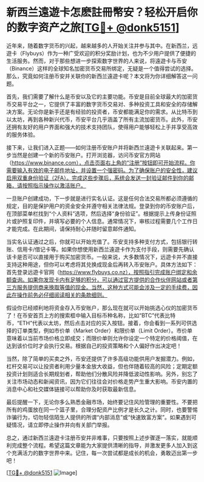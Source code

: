 # 新西兰遠遊卡怎麽註冊幣安？轻松开启你的数字资产之旅[[TG💪+ @donk5151](https://t.me/s/donk5151)]

近年来，随着数字货币的兴起，越来越多的人开始关注并参与其中。在新西兰，远遊卡（Flybuys）作为一种广受欢迎的积分奖励计划，也为不少用户提供了便捷的生活服务。然而，对于那些想进一步探索数字世界的人来说，将遠遊卡与币安（Binance）这样的全球知名加密货币交易所绑定，无疑是一个值得尝试的选择。那么，究竟如何注册币安并关联你的新西兰遠遊卡呢？本文将为你详细解答这一问题。

首先，我们需要了解什么是币安以及它的主要功能。币安是目前全球最大的加密货币交易平台之一，它提供了丰富的数字货币交易对、多种投资工具和安全的存储解决方案。无论你是新手还是有经验的投资者，币安都能满足你的需求。从比特币到以太坊，再到各种新兴代币，币安平台几乎涵盖了所有主流加密货币。此外，币安还拥有友好的用户界面和强大的技术支持团队，使得用户能够轻松上手并享受高效的服务体验。

接下来，让我们进入正题——如何注册币安账户并将新西兰遠遊卡关联起来。第一步当然是创建一个新的币安账户。打开浏览器，访问币安官方网站（https://www.binance.com），点击页面右上角的“注册”按钮即可开始流程。你需要输入有效的电子邮件地址，并设置一个强密码。为了确保账户的安全性，建议启用双重身份验证（2FA）。完成这些步骤后，系统会发送一封验证邮件到你的邮箱，请按照指示操作以激活账户。

一旦账户创建成功，下一步就是进行实名认证。这是任何合法交易所都必须遵循的规定，目的是保护用户的资金安全并遵守相关法律法规。登录到你的币安账户后，在顶部菜单栏找到“个人资料”选项，然后选择“身份验证”。根据提示上传身份证照片或护照复印件，并填写必要的个人信息。通常情况下，审核过程需要几个工作日才能完成。在此期间，请保持耐心并随时留意邮件通知。

当实名认证通过之后，你就可以开始充值了。币安支持多种支付方式，包括银行转账、信用卡/借记卡等。如果你想使用新西兰遠遊卡作为支付手段，则需要先确认该卡是否可以直接用于购买加密货币。一般来说，大多数情况下，远遊卡并不直接支持这种用途，但你可以考虑将其兑换成现金后再转入币安账户。具体方法如下：首先登录远遊卡官网（https://www.flybuys.co.nz），按照指引完成账户绑定和余额查询。如果你发现卡内有足够的积分，可以通过官方提供的合作伙伴网站或者第三方服务提供商来换取等值的现金。当然，这种方式可能会涉及一定的手续费，因此在操作前务必仔细阅读相关的条款细则。

假设你已经顺利地将资金存入币安账户，那么现在就可以开始挑选心仪的加密货币了！在币安首页上方的搜索框中输入目标币种名称，比如“BTC”代表比特币，“ETH”代表以太坊，然后点击对应的买入按钮。接着，你会看到一系列可供选择的订单类型，例如市价单（Market Order）和限价单（Limit Order）。市价单意味着以当前市场价格立即成交；而限价单则允许你设定一个特定的价格阈值，在达到该价位时才会执行交易。根据自己的投资策略和个人偏好作出决定吧！

当然，除了简单的买卖之外，币安还提供了许多高级功能供用户发掘潜力。例如，杠杆交易可以让投资者利用少量本金放大收益，但也伴随着较高的风险；定期定额投资计划则适合长期规划者，帮助他们分散风险并降低波动性影响。另外，别忘了关注市场动态和新闻资讯，因为它们往往会对价格走势产生重大影响。币安内置的消息中心和社交媒体链接可以帮助你及时获取最新信息。

最后提醒一下，无论你多么熟悉金融市场，始终要记住风险管理的重要性。不要把所有的鸡蛋放在同一个篮子里，合理分配资产比例才是长久之计。同时，也要警惕诈骗行为，切勿轻信陌生人提供的所谓“内部消息”或“快速致富方案”。如果遇到可疑情况，请立即停止操作并向有关部门举报。

总之，通过新西兰遠遊卡注册币安并非难事，只要按照上述步骤逐一落实，就能顺利完成整个流程。希望这篇文章能为大家提供清晰的指导，并激发更多人加入到这个充满活力的数字世界中来。记住，每一次尝试都是成长的机会，勇敢迈出第一步吧！

[[TG💪+ @donk5151](https://t.me/s/donk5151) ![Image](https://i.postimg.cc/rwNCRYN7/Snipaste-2025-04-30-17-27-05.png)]